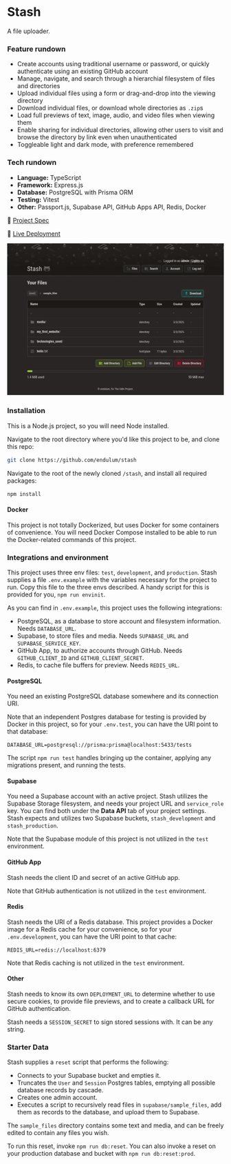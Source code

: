 # Stash

A file uploader.

### Feature rundown

- Create accounts using traditional username or password, or quickly authenticate using an existing GitHub account
- Manage, navigate, and search through a hierarchial filesystem of files and directories
- Upload individual files using a form or drag-and-drop into the viewing directory
- Download individual files, or download whole directories as `.zip`s
- Load full previews of text, image, audio, and video files when viewing them
- Enable sharing for individual directories, allowing other users to visit and browse the directory by link even when unauthenticated
- Toggleable light and dark mode, with preference remembered

### Tech rundown

- **Language:** TypeScript
- **Framework:** Express.js
- **Database:** PostgreSQL with Prisma ORM
- **Testing:** Vitest
- **Other:** Passport.js, Supabase API, GitHub Apps API, Redis, Docker

📓 [Project Spec](https://www.theodinproject.com/lessons/nodejs-file-uploader)

🚄 [Live Deployment](https://stash.up.railway.app)

![Stash filesystem user interface.](https://github.com/endulum/stash/blob/main/screenshot.png)

### Installation

This is a Node.js project, so you will need Node installed.

Navigate to the root directory where you'd like this project to be, and clone this repo:

```sh
git clone https://github.com/endulum/stash
```

Navigate to the root of the newly cloned `/stash`, and install all required packages:

```sh
npm install
```

#### Docker

This project is not totally Dockerized, but uses Docker for some containers of convenience. You will need Docker Compose installed to be able to run the Docker-related commands of this project.

### Integrations and environment

This project uses three env files: `test`, `development`, and `production`. Stash supplies a file `.env.example` with the variables necessary for the project to run. Copy this file to the three envs described. A handy script for this is provided for you, `npm run envinit`.

As you can find in `.env.example`, this project uses the following integrations:

- PostgreSQL, as a database to store account and filesystem information. Needs `DATABASE_URL`.
- Supabase, to store files and media. Needs `SUPABASE_URL` and `SUPABASE_SERVICE_KEY`.
- GitHub App, to authorize accounts through GitHub. Needs `GITHUB_CLIENT_ID` and `GITHUB_CLIENT_SECRET`.
- Redis, to cache file buffers for preview. Needs `REDIS_URL`.

#### PostgreSQL

You need an existing PostgreSQL database somewhere and its connection URI.

Note that an independent Postgres database for testing is provided by Docker in this project, so for your `.env.test`, you can have the URI point to that database:

```env
DATABASE_URL=postgresql://prisma:prisma@localhost:5433/tests
```

The script `npm run test` handles bringing up the container, applying any migrations present, and running the tests.

#### Supabase

You need a Supabase account with an active project. Stash utilizes the Supabase Storage filesystem, and needs your project URL and `service_role` key. You can find both under the **Data API** tab of your project settings. Stash expects and utilizes two Supabase buckets, `stash_development` and `stash_production`.

Note that the Supabase module of this project is not utilized in the `test` environment.

#### GitHub App

Stash needs the client ID and secret of an active GitHub app.

Note that GitHub authentication is not utilized in the `test` environment.

#### Redis

Stash needs the URI of a Redis database. This project provides a Docker image for a Redis cache for your convenience, so for your `.env.development`, you can have the URI point to that cache:

```env
REDIS_URL=redis://localhost:6379
```

Note that Redis caching is not utilized in the `test` environment.

#### Other

Stash needs to know its own `DEPLOYMENT_URL` to determine whether to use secure cookies, to provide file previews, and to create a callback URL for GitHub authentication.

Stash needs a `SESSION_SECRET` to sign stored sessions with. It can be any string.

### Starter Data

Stash supplies a `reset` script that performs the following:

- Connects to your Supabase bucket and empties it.
- Truncates the `User` and `Session` Postgres tables, emptying all possible database records by cascade.
- Creates one admin account.
- Executes a script to recursively read files in `supabase/sample_files`, add them as records to the database, and upload them to Supabase.

The `sample_files` directory contains some text and media, and can be freely edited to contain any files you wish.

To run this reset, invoke `npm run db:reset`. You can also invoke a reset on your production database and bucket with `npm run db:reset:prod`.
